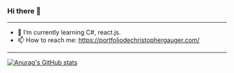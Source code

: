 ### Hi there 👋

____________________________________
- 🌱 I’m currently learning C#, react.js.
- 📫 How to reach me: https://portfoliodechristophergauger.com/
___________________________________
[![Anurag's GitHub stats](https://github-readme-stats.vercel.app/api?username=christopher313)](https://github.com/anuraghazra/github-readme-stats)
